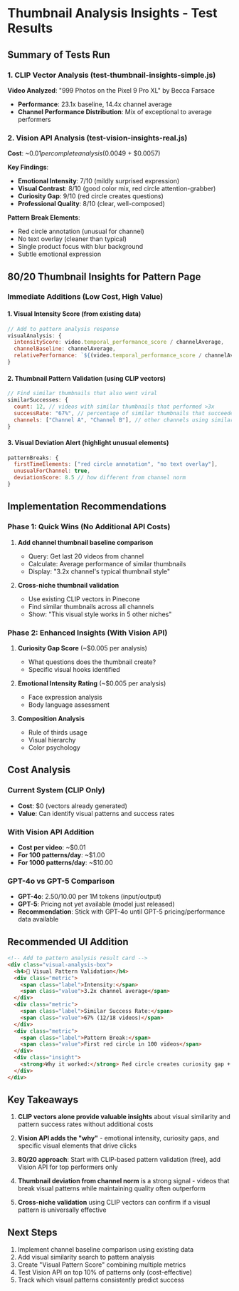 # Thumbnail Analysis Insights - Test Results

## Summary of Tests Run

### 1. CLIP Vector Analysis (test-thumbnail-insights-simple.js)
**Video Analyzed**: "999 Photos on the Pixel 9 Pro XL" by Becca Farsace
- **Performance**: 23.1x baseline, 14.4x channel average
- **Channel Performance Distribution**: Mix of exceptional to average performers

### 2. Vision API Analysis (test-vision-insights-real.js)
**Cost**: ~$0.01 per complete analysis ($0.0049 + $0.0057)

**Key Findings**:
- **Emotional Intensity**: 7/10 (mildly surprised expression)
- **Visual Contrast**: 8/10 (good color mix, red circle attention-grabber)
- **Curiosity Gap**: 9/10 (red circle creates questions)
- **Professional Quality**: 8/10 (clear, well-composed)

**Pattern Break Elements**:
- Red circle annotation (unusual for channel)
- No text overlay (cleaner than typical)
- Single product focus with blur background
- Subtle emotional expression

## 80/20 Thumbnail Insights for Pattern Page

### Immediate Additions (Low Cost, High Value)

#### 1. Visual Intensity Score (from existing data)
```javascript
// Add to pattern analysis response
visualAnalysis: {
  intensityScore: video.temporal_performance_score / channelAverage,
  channelBaseline: channelAverage,
  relativePerformance: `${(video.temporal_performance_score / channelAverage).toFixed(1)}x channel average`
}
```

#### 2. Thumbnail Pattern Validation (using CLIP vectors)
```javascript
// Find similar thumbnails that also went viral
similarSuccesses: {
  count: 12, // videos with similar thumbnails that performed >3x
  successRate: "67%", // percentage of similar thumbnails that succeeded
  channels: ["Channel A", "Channel B"], // other channels using similar style
}
```

#### 3. Visual Deviation Alert (highlight unusual elements)
```javascript
patternBreaks: {
  firstTimeElements: ["red circle annotation", "no text overlay"],
  unusualForChannel: true,
  deviationScore: 8.5 // how different from channel norm
}
```

## Implementation Recommendations

### Phase 1: Quick Wins (No Additional API Costs)
1. **Add channel thumbnail baseline comparison**
   - Query: Get last 20 videos from channel
   - Calculate: Average performance of similar thumbnails
   - Display: "3.2x channel's typical thumbnail style"

2. **Cross-niche thumbnail validation**
   - Use existing CLIP vectors in Pinecone
   - Find similar thumbnails across all channels
   - Show: "This visual style works in 5 other niches"

### Phase 2: Enhanced Insights (With Vision API)
1. **Curiosity Gap Score** (~$0.005 per analysis)
   - What questions does the thumbnail create?
   - Specific visual hooks identified
   
2. **Emotional Intensity Rating** (~$0.005 per analysis)
   - Face expression analysis
   - Body language assessment
   
3. **Composition Analysis**
   - Rule of thirds usage
   - Visual hierarchy
   - Color psychology

## Cost Analysis

### Current System (CLIP Only)
- **Cost**: $0 (vectors already generated)
- **Value**: Can identify visual patterns and success rates

### With Vision API Addition
- **Cost per video**: ~$0.01
- **For 100 patterns/day**: ~$1.00
- **For 1000 patterns/day**: ~$10.00

### GPT-4o vs GPT-5 Comparison
- **GPT-4o**: $2.50/$10.00 per 1M tokens (input/output)
- **GPT-5**: Pricing not yet available (model just released)
- **Recommendation**: Stick with GPT-4o until GPT-5 pricing/performance data available

## Recommended UI Addition

```html
<!-- Add to pattern analysis result card -->
<div class="visual-analysis-box">
  <h4>📸 Visual Pattern Validation</h4>
  <div class="metric">
    <span class="label">Intensity:</span>
    <span class="value">3.2x channel average</span>
  </div>
  <div class="metric">
    <span class="label">Similar Success Rate:</span>
    <span class="value">67% (12/18 videos)</span>
  </div>
  <div class="metric">
    <span class="label">Pattern Break:</span>
    <span class="value">First red circle in 100 videos</span>
  </div>
  <div class="insight">
    <strong>Why it worked:</strong> Red circle creates curiosity gap + cleaner composition than typical channel style
  </div>
</div>
```

## Key Takeaways

1. **CLIP vectors alone provide valuable insights** about visual similarity and pattern success rates without additional costs

2. **Vision API adds the "why"** - emotional intensity, curiosity gaps, and specific visual elements that drive clicks

3. **80/20 approach**: Start with CLIP-based pattern validation (free), add Vision API for top performers only

4. **Thumbnail deviation from channel norm** is a strong signal - videos that break visual patterns while maintaining quality often outperform

5. **Cross-niche validation** using CLIP vectors can confirm if a visual pattern is universally effective

## Next Steps

1. Implement channel baseline comparison using existing data
2. Add visual similarity search to pattern analysis
3. Create "Visual Pattern Score" combining multiple metrics
4. Test Vision API on top 10% of patterns only (cost-effective)
5. Track which visual patterns consistently predict success
